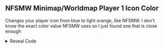 ## NFSMW Minimap/Worldmap Player 1 Icon Color

Changes your player icon from blue to light orange, like NFSMW. I don't know the exact color value NFSMW uses so I just found one that is close enough

<details>
<summary>Reveal Code</summary>

```powerpc
04196724 3C80FFF9
0419672C 6084C270
041EF360 3C80FFF9
041EF36C 609FC36C
```
</details>